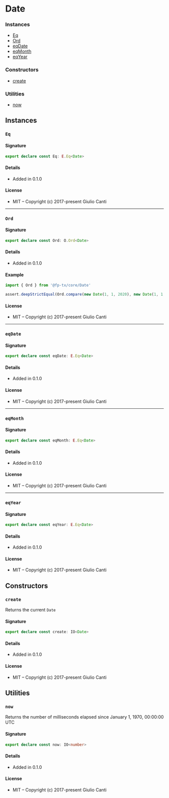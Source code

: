 
# Date







### Instances

* [Eq](#eq)
* [Ord](#ord)
* [eqDate](#eqdate)
* [eqMonth](#eqmonth)
* [eqYear](#eqyear)

### Constructors

* [create](#create)

### Utilities

* [now](#now)

## Instances


### `Eq`




#### Signature

```typescript
export declare const Eq: E.Eq<Date>
```

#### Details

* Added in 0.1.0


#### License

* MIT – Copyright (c) 2017-present Giulio Canti

---


### `Ord`




#### Signature

```typescript
export declare const Ord: O.Ord<Date>
```

#### Details

* Added in 0.1.0

#### Example

```typescript
import { Ord } from '@fp-tx/core/Date'

assert.deepStrictEqual(Ord.compare(new Date(1, 1, 2020), new Date(1, 1, 2021)), -1)

```

#### License

* MIT – Copyright (c) 2017-present Giulio Canti

---


### `eqDate`




#### Signature

```typescript
export declare const eqDate: E.Eq<Date>
```

#### Details

* Added in 0.1.0


#### License

* MIT – Copyright (c) 2017-present Giulio Canti

---


### `eqMonth`




#### Signature

```typescript
export declare const eqMonth: E.Eq<Date>
```

#### Details

* Added in 0.1.0


#### License

* MIT – Copyright (c) 2017-present Giulio Canti

---


### `eqYear`




#### Signature

```typescript
export declare const eqYear: E.Eq<Date>
```

#### Details

* Added in 0.1.0


#### License

* MIT – Copyright (c) 2017-present Giulio Canti

## Constructors


### `create`

Returns the current `Date`




#### Signature

```typescript
export declare const create: IO<Date>
```

#### Details

* Added in 0.1.0


#### License

* MIT – Copyright (c) 2017-present Giulio Canti

## Utilities


### `now`

Returns the number of milliseconds elapsed since January 1, 1970, 00:00:00 UTC




#### Signature

```typescript
export declare const now: IO<number>
```

#### Details

* Added in 0.1.0


#### License

* MIT – Copyright (c) 2017-present Giulio Canti